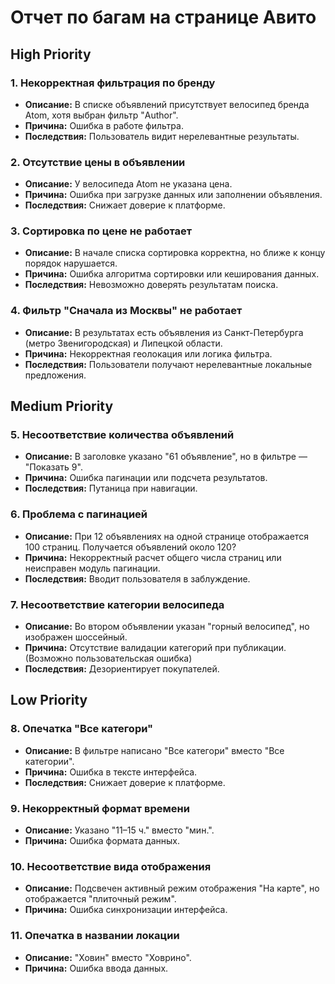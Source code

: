 # Отчет по багам на странице Авито

## High Priority

### 1. Некорректная фильтрация по бренду  
- **Описание:** В списке объявлений присутствует велосипед бренда Atom, хотя выбран фильтр "Author".  
- **Причина:** Ошибка в работе фильтра.  
- **Последствия:** Пользователь видит нерелевантные результаты.  

### 2. Отсутствие цены в объявлении  
- **Описание:** У велосипеда Atom не указана цена.  
- **Причина:** Ошибка при загрузке данных или заполнении объявления.  
- **Последствия:** Снижает доверие к платформе.  

### 3. Сортировка по цене не работает  
- **Описание:** В начале списка сортировка корректна, но ближе к концу порядок нарушается.  
- **Причина:** Ошибка алгоритма сортировки или кеширования данных.  
- **Последствия:** Невозможно доверять результатам поиска.  

### 4. Фильтр "Сначала из Москвы" не работает  
- **Описание:** В результатах есть объявления из Санкт-Петербурга (метро Звенигородская) и Липецкой области.  
- **Причина:** Некорректная геолокация или логика фильтра.  
- **Последствия:** Пользователи получают нерелевантные локальные предложения.  


## Medium Priority

### 5. Несоответствие количества объявлений  
- **Описание:** В заголовке указано "61 объявление", но в фильтре — "Показать 9".  
- **Причина:** Ошибка пагинации или подсчета результатов.  
- **Последствия:** Путаница при навигации.  

### 6. Проблема с пагинацией  
- **Описание:** При 12 объявлениях на одной странице отображается 100 страниц. Получается объявлений около 120? 
- **Причина:** Некорректный расчет общего числа страниц или неисправен модуль пагинации.  
- **Последствия:** Вводит пользователя в заблуждение.  

### 7. Несоответствие категории велосипеда  
- **Описание:** Во втором объявлении указан "горный велосипед", но изображен шоссейный.  
- **Причина:** Отсутствие валидации категорий при публикации. (Возможно пользовательская ошибка)  
- **Последствия:** Дезориентирует покупателей.  


## Low Priority

### 8. Опечатка "Все категори"  
- **Описание:** В фильтре написано "Все категори" вместо "Все категории".  
- **Причина:** Ошибка в тексте интерфейса.  
- **Последствия:** Снижает доверие к платформе.  

### 9. Некорректный формат времени  
- **Описание:** Указано "11–15 ч." вместо "мин.".  
- **Причина:** Ошибка формата данных.  

### 10. Несоответствие вида отображения  
- **Описание:** Подсвечен активный режим отображения "На карте", но отображается "плиточный режим".  
- **Причина:** Ошибка синхронизации интерфейса.  

### 11. Опечатка в названии локации  
- **Описание:** "Ховин" вместо "Ховрино".  
- **Причина:** Ошибка ввода данных.  
